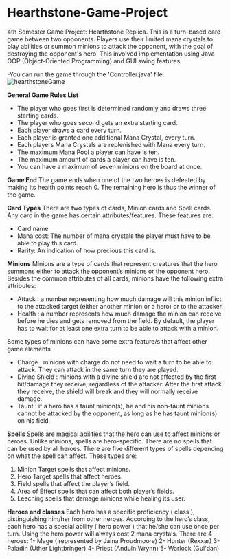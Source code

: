 # Hearthstone-Game-Project
4th Semester Game Project: Hearthstone Replica.
This is a turn-based card game between two opponents. 
Players use their limited mana crystals to play abilities or summon minions to attack the opponent, with the goal of destroying the opponent's hero. 
This involved implementation using Java OOP (Object-Oriented Programming) and GUI swing features.

-You can run the game through the 'Controller.java' file.
![hearthstoneGame](https://user-images.githubusercontent.com/51987270/112107603-d5f7e080-8bb7-11eb-957d-0536b36f2f7e.JPG)

**General Game Rules List**
- The player who goes first is determined randomly and draws three starting cards.
- The player who goes second gets an extra starting card.
- Each player draws a card every turn.
- Each player is granted one additional Mana Crystal, every turn.
- Each players Mana Crystals are replenished with Mana every turn.
- The maximum Mana Pool a player can have is ten.
- The maximum amount of cards a player can have is ten.
- You can have a maximum of seven minions on the board at once.

**Game End**
The game ends when one of the two heroes is defeated by making its health points reach 0. The
remaining hero is thus the winner of the game.

**Card Types**
There are two types of cards, Minion cards and Spell cards. Any card in the game has certain
attributes/features. These features are:
- Card name
- Mana cost: The number of mana crystals the player must have to be able to play this card.
- Rarity: An indication of how precious this card is. 

**Minions**
Minions are a type of cards that represent creatures that the hero summons either to attack the
opponent’s minions or the opponent hero.
Besides the common attributes of all cards, minions have the following extra attributes:
- Attack : a number representing how much damage will this minion inflict to the attacked target
(either another minion or a hero) or to the attacker.
- Health : a number represents how much damage the minion can receive before he dies and gets
removed from the field. By default, the player has to wait for at least one extra turn to be able to
attack with a minion.

Some types of minions can have some extra feature/s that affect other game elements
- Charge : minions with charge do not need to wait a turn to be able to attack. They can attack in
the same turn they are played.
- Divine Shield : minions with a divine shield are not affected by the first hit/damage they receive,
regardless of the attacker. After the first attack they receive, the shield will break and they will
normally receive damage.
- Taunt : if a hero has a taunt minion(s), he and his non-taunt minions cannot be attacked by the 
opponent, as long as he has taunt minion(s) on his field. 

**Spells**
Spells are magical abilities that the hero can use to affect minions or heroes. Unlike minions, spells are
hero-specific. There are no spells that can be used by all heroes.
There are five different types of spells depending on what the spell can affect. These types are:
1. Minion Target spells that affect minions.
2. Hero Target spells that affect heroes.
3. Field spells that affect the player’s field.
4. Area of Effect spells that can affect both player’s fields.
5. Leeching spells that damage minions while healing its user.

**Heroes and classes**
Each hero has a specific proficiency ( class ), distinguishing him/her from other heroes. According to the
hero’s class, each hero has a special ability ( hero power ) that he/she can use once per turn. Using the
hero power will always cost 2 mana crystals.
There are 4 heroes:
1- Mage ( represented by Jaina Proudmoore)
2- Hunter (Rexxar)
3- Paladin (Uther Lightbringer)
4- Priest (Anduin Wrynn)
5- Warlock (Gul'dan)
